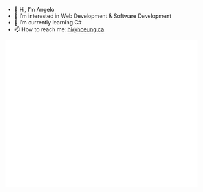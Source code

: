 - 👋 Hi, I’m Angelo
- 👀 I’m interested in Web Development & Software Development
- 🌱 I’m currently learning C#
- 📫 How to reach me: [hi@hoeung.ca](mailto:hi@hoeung.ca)

<p align="left"><img src="/github-metrics.svg" alt="Metrics"></p>
